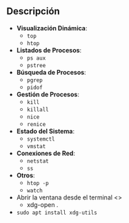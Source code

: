 ## Descripción

- **Visualización Dinámica**:
    - `top`
    - `htop`
- **Listados de Procesos**:
    - `ps aux`
    - `pstree`
- **Búsqueda de Procesos**:
    - `pgrep`
    - `pidof`
- **Gestión de Procesos**:
    - `kill`
    - `killall`
    - `nice`
    - `renice`
- **Estado del Sistema**:
    - `systemctl`
    - `vmstat`
- **Conexiones de Red**:
    - `netstat`
    - `ss`
- **Otros**:
    - `htop -p`
    - `watch`
- Abrir la ventana desde el terminal <>
    - xdg-open .
- `sudo apt install xdg-utils`